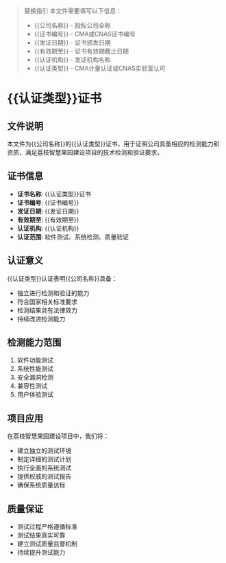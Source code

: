 > 替换指引
> 本文件需要填写以下信息：
> - {{公司名称}} - 投标公司全称
> - {{证书编号}} - CMA或CNAS证书编号
> - {{发证日期}} - 证书颁发日期
> - {{有效期至}} - 证书有效期截止日期
> - {{认证机构}} - 发证机构名称
> - {{认证类型}} - CMA计量认证或CNAS实验室认可

# {{认证类型}}证书

## 文件说明
本文件为{{公司名称}}的{{认证类型}}证书，用于证明公司具备相应的检测能力和资质，满足荔枝智慧果园建设项目的技术检测和验证要求。

## 证书信息
- **证书名称**: {{认证类型}}证书
- **证书编号**: {{证书编号}}
- **发证日期**: {{发证日期}}
- **有效期至**: {{有效期至}}
- **认证机构**: {{认证机构}}
- **认证范围**: 软件测试、系统检测、质量验证

## 认证意义
{{认证类型}}认证表明{{公司名称}}具备：
- 独立进行检测和验证的能力
- 符合国家相关标准要求
- 检测结果具有法律效力
- 持续改进检测能力

## 检测能力范围
1. 软件功能测试
2. 系统性能测试
3. 安全漏洞检测
4. 兼容性测试
5. 用户体验测试

## 项目应用
在荔枝智慧果园建设项目中，我们将：
- 建立独立的测试环境
- 制定详细的测试计划
- 执行全面的系统测试
- 提供权威的测试报告
- 确保系统质量达标

## 质量保证
- 测试过程严格遵循标准
- 测试结果真实可靠
- 建立测试质量监督机制
- 持续提升测试能力
